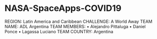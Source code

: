# NASA-SpaceApps-COVID19

REGION: Latin America and Caribbean
CHALLENGE: A World Away
TEAM NAME: ADL Argentina
TEAM MEMBERS:
 • Alejandro Pittaluga
 • Daniel Ponce
 • Lagassa Luciano
TEAM COUNTRY: Argentina
